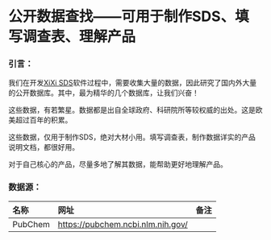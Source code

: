 # 公开数据查找——可用于制作SDS、填写调查表、理解产品

### **引言：**

我们在开发[XiXi SDS](http://www.xixisys.com)软件过程中，需要收集大量的数据，因此研究了国内外大量的公开数据库。其中，最为精华的几个数据库，让我们兴奋！

这些数据，有若繁星。数据都是出自全球政府、科研院所等较权威的出处。这是欧美超过百年的积累。

这些数据，仅用于制作SDS，绝对大材小用。填写调查表，制作数据详实的产品说明文档，都很好用。

对于自己核心的产品，尽量多地了解其数据，能帮助更好地理解产品。

### 数据源：

| 名称 | 网址 | 备注 |
| :--- | :--- | :--- |
| PubChem | https://pubchem.ncbi.nlm.nih.gov/ |  |



